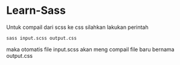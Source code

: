 # Learn-Sass

Untuk compail dari scss ke css silahkan lakukan perintah

`sass input.scss output.css`

maka otomatis file input.scss akan meng compail file baru bernama output.css